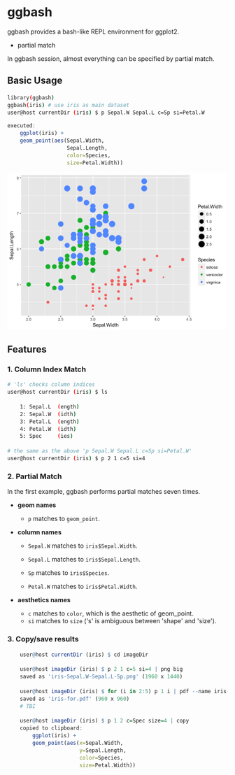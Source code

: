 <!-- README.md is generated from README.Rmd. Please edit that file -->
ggbash
======

ggbash provides a bash-like REPL environment for ggplot2.

-   partial match

In ggbash session, almost everything can be specified by partial match.

Basic Usage
-----------

``` bash
library(ggbash)
ggbash(iris) # use iris as main dataset
user@host currentDir (iris) $ p Sepal.W Sepal.L c=Sp si=Petal.W
```

``` r
executed:
    ggplot(iris) +
    geom_point(aes(Sepal.Width,
                   Sepal.Length,
                   color=Species,
                   size=Petal.Width))
```

![](README_files/figure-markdown_github/unnamed-chunk-4-1.png)

Features
--------

### 1. Column Index Match

``` bash
# 'ls' checks column indices
user@host currentDir (iris) $ ls

    1: Sepal.L  (ength)
    2: Sepal.W  (idth)
    3: Petal.L  (ength)
    4: Petal.W  (idth)      
    5: Spec     (ies)

# the same as the above 'p Sepal.W Sepal.L c=Sp si=Petal.W'
user@host currentDir (iris) $ p 2 1 c=5 si=4
```

### 2. Partial Match

In the first example, ggbash performs partial matches seven times.

-   **geom names**
    -   `p` matches to `geom_point`.
-   **column names**
    -   `Sepal.W` matches to `iris$Sepal.Width`.

    -   `Sepal.L` matches to `iris$Sepal.Length`.

    -   `Sp` matches to `iris$Species`.

    -   `Petal.W` matches to `iris$Petal.Width`.

-   **aesthetics names**
    -   `c` matches to `color`, which is the aesthetic of geom\_point.
    -   `si` matches to `size` ('s' is ambiguous between 'shape' and 'size').

### 3. Copy/save results

``` r
    user@host currentDir (iris) $ cd imageDir

    user@host imageDir (iris) $ p 2 1 c=5 si=4 | png big
    saved as 'iris-Sepal.W-Sepal.L-Sp.png' (1960 x 1440)

    user@host imageDir (iris) $ for (i in 2:5) p 1 i | pdf --name iris-for
    saved as 'iris-for.pdf' (960 x 960)
    # TBI

    user@host imageDir (iris) $ p 1 2 c=Spec size=4 | copy
    copied to clipboard:
        ggplot(iris) +
        geom_point(aes(x=Sepal.Width,
                       y=Sepal.Length,
                       color=Species,
                       size=Petal.Width))

```
